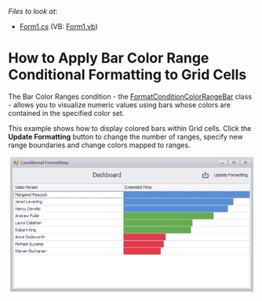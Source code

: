 <!-- default file list -->
*Files to look at*:

* [Form1.cs](./CS/Dashboard_ConditionalFormatting_Grid/Form1.cs) (VB: [Form1.vb](./VB/Dashboard_ConditionalFormatting_Grid/Form1.vb))
<!-- default file list end -->
# How to Apply Bar Color Range Conditional Formatting to Grid Cells

The Bar Color Ranges condition - the [FormatConditionColorRangeBar](docs.devexpress.devx/Dashboard/DevExpress.DashboardCommon.FormatConditionColorRangeBar) class - allows you to visualize numeric values using bars whose colors are contained in the specified color set.

This example shows how to display colored bars within Grid cells. Click the **Update Formatting** button to change the number of ranges, specify new range boundaries and change colors mapped to ranges.

![](/images/screenshot.png)
